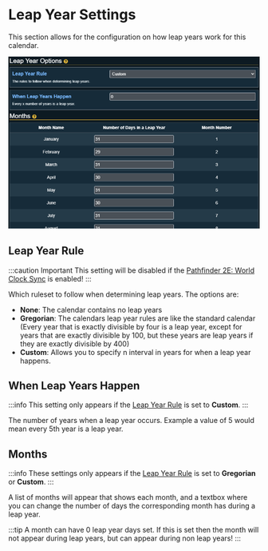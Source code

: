 # Leap Year Settings

This section allows for the configuration on how leap years work for this calendar.

![](../images/calendar-leap-year.png)

## Leap Year Rule

:::caution Important
This setting will be disabled if the [Pathfinder 2E: World Clock Sync](general-settings#pathfinder-2e-world-clock-sync) is enabled!
:::

Which ruleset to follow when determining leap years. The options are: 

- **None**: The calendar contains no leap years
- **Gregorian**: The calendars leap year rules are like the standard calendar (Every year that is exactly divisible by four is a leap year, except for years that are exactly divisible by 100, but these years are leap years if they are exactly divisible by 400)
- **Custom**: Allows you to specify n interval in years for when a leap year happens.

## When Leap Years Happen

:::info
This setting only appears if the [Leap Year Rule](#leap-year-rule) is set to **Custom**.
:::

The number of years when a leap year occurs. Example a value of 5 would mean every 5th year is a leap year.

## Months

:::info
These settings only appears if the [Leap Year Rule](#leap-year-rule) is set to **Gregorian** or **Custom**.
:::

A list of months will appear that shows each month, and a textbox where you can change the number of days the corresponding month has during a leap year.

:::tip
A month can have 0 leap year days set. If this is set then the month will not appear during leap years, but can appear during non leap years!
:::
